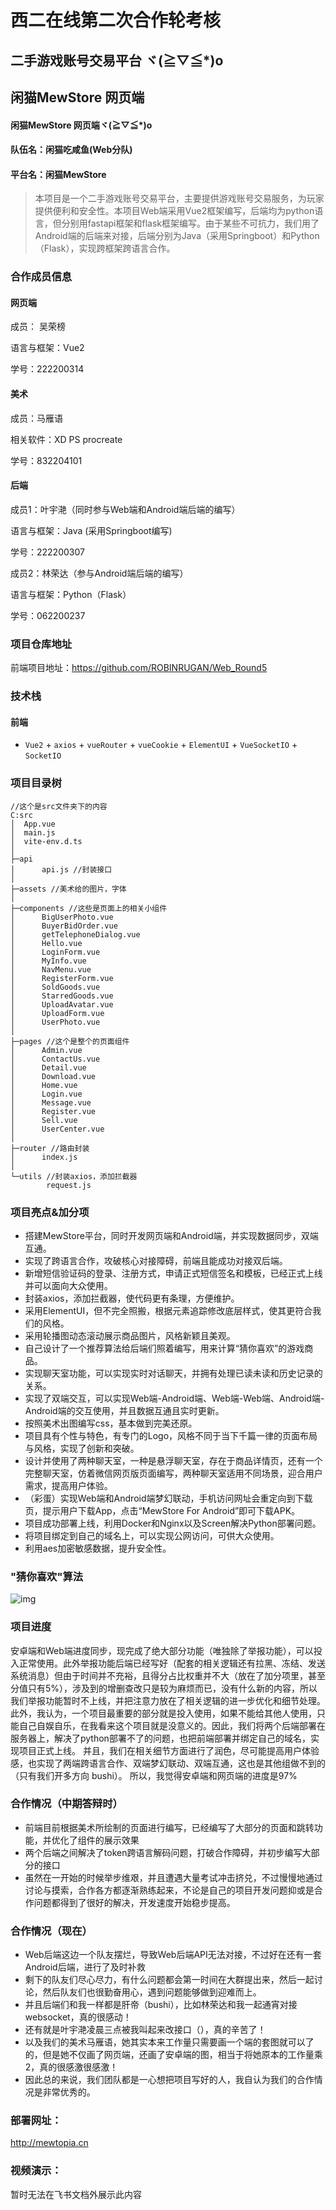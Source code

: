 # 西二在线第二次合作轮考核

## 二手游戏账号交易平台 ヾ(≧▽≦*)o

## 闲猫MewStore 网页端

#### 闲猫MewStore 网页端ヾ(≧▽≦*)o

#### 队伍名：闲猫吃咸鱼(Web分队)

#### 平台名：闲猫MewStore

> 本项目是一个二手游戏账号交易平台，主要提供游戏账号交易服务，为玩家提供便利和安全性。本项目Web端采用Vue2框架编写，后端均为python语言，但分别用fastapi框架和flask框架编写。由于某些不可抗力，我们用了Android端的后端来对接，后端分别为Java（采用Springboot）和Python（Flask），实现跨框架跨语言合作。  

### 合作成员信息

#### 网页端

成员： 吴荣榜

语言与框架：Vue2

学号：222200314

#### 美术

成员：马雁语

相关软件：XD PS procreate

学号：832204101

#### 后端

成员1：叶宇滟（同时参与Web端和Android端后端的编写）

语言与框架：Java (采用Springboot编写)

学号：222200307

成员2：林荣达（参与Android端后端的编写）

语言与框架：Python（Flask）

学号：062200237

###  项目仓库地址

前端项目地址：https://github.com/ROBINRUGAN/Web_Round5

### 技术栈

#### 前端

- `Vue2` + `axios` + `vueRouter` + `vueCookie` + `ElementUI` + `VueSocketIO` + `SocketIO`

### 项目目录树

```
//这个是src文件夹下的内容
C:src 
│  App.vue
│  main.js
│  vite-env.d.ts
│
├─api
│      api.js //封装接口
│
├─assets //美术给的图片，字体
│
├─components //这些是页面上的相关小组件
│      BigUserPhoto.vue
│      BuyerBidOrder.vue
│      getTelephoneDialog.vue
│      Hello.vue
│      LoginForm.vue
│      MyInfo.vue
│      NavMenu.vue
│      RegisterForm.vue
│      SoldGoods.vue
│      StarredGoods.vue
│      UploadAvatar.vue
│      UploadForm.vue
│      UserPhoto.vue
│
├─pages //这个是整个的页面组件
│      Admin.vue
│      ContactUs.vue
│      Detail.vue
│      Download.vue
│      Home.vue
│      Login.vue
│      Message.vue
│      Register.vue
│      Sell.vue
│      UserCenter.vue
│
├─router //路由封装
│      index.js
│
└─utils //封装axios，添加拦截器
        request.js
```

### 项目亮点&加分项

- 搭建MewStore平台，同时开发网页端和Android端，并实现数据同步，双端互通。
- 实现了跨语言合作，攻破核心对接障碍，前端且能成功对接双后端。
- 新增短信验证码的登录、注册方式，申请正式短信签名和模板，已经正式上线并可以面向大众使用。
- 封装axios，添加拦截器，使代码更有条理，方便维护。
- 采用ElementUI，但不完全照搬，根据元素追踪修改底层样式，使其更符合我们的风格。
- 采用轮播图动态滚动展示商品图片，风格新颖且美观。
- 自己设计了一个推荐算法给后端们照着编写，用来计算“猜你喜欢”的游戏商品。
- 实现聊天室功能，可以实现实时对话聊天，并拥有处理已读未读和历史记录的关系。
- 实现了双端交互，可以实现Web端-Android端、Web端-Web端、Android端-Android端的交互使用，并且数据互通且实时更新。
- 按照美术出图编写css，基本做到完美还原。
- 项目具有个性与特色，有专门的Logo，风格不同于当下千篇一律的页面布局与风格，实现了创新和突破。
- 设计并使用了两种聊天室，一种是悬浮聊天室，存在于商品详情页，还有一个完整聊天室，仿着微信网页版页面编写，两种聊天室适用不同场景，迎合用户需求，提高用户体验。
- （彩蛋）实现Web端和Android端梦幻联动，手机访问网址会重定向到下载页，提示用户下载App，点击“MewStore For Android”即可下载APK。
- 项目成功部署上线，利用Docker和Nginx以及Screen解决Python部署问题。
- 将项目绑定到自己的域名上，可以实现公网访问，可供大众使用。
- 利用aes加密敏感数据，提升安全性。

### "猜你喜欢"算法

![img](https://github.com/ROBINRUGAN/ROBINRUGAN/blob/main/assets/output.png)

### 项目进度

安卓端和Web端进度同步，现完成了绝大部分功能（唯独除了举报功能），可以投入正常使用。此外举报功能后端已经写好（配套的相关逻辑还有拉黑、冻结、发送系统消息）但由于时间并不充裕，且得分占比权重并不大（放在了加分项里，甚至分值只有5%），涉及到的增删查改只是较为麻烦而已，没有什么新的内容，所以我们举报功能暂时不上线，并把注意力放在了相关逻辑的进一步优化和细节处理。
此外，我认为，一个项目最重要的部分就是投入使用，如果不能给其他人使用，只能自己自娱自乐，在我看来这个项目就是没意义的。因此，我们将两个后端部署在服务器上，解决了python部署不了的问题，也把前端部署并绑定自己的域名，实现项目正式上线。
并且，我们在相关细节方面进行了润色，尽可能提高用户体验感，也实现了两端跨语言合作、双端梦幻联动、双端互通，这也是其他组做不到的（只有我们开多方向 bushi）。
所以，我觉得安卓端和网页端的进度是97%

### 合作情况（中期答辩时）

- 前端目前根据美术所绘制的页面进行编写，已经编写了大部分的页面和跳转功能，并优化了组件的展示效果
- 两个后端之间解决了token跨语言解码问题，打破合作障碍，并初步编写大部分的接口
- 虽然在一开始的时候举步维艰，并且遭遇大量考试冲击挤兑，不过慢慢地通过讨论与摸索，合作各方都逐渐熟练起来，不论是自己的项目开发问题抑或是合作问题都得到了很好的解决，开发速度开始稳步提高。
### 合作情况（现在）
- Web后端这边一个队友摆烂，导致Web后端API无法对接，不过好在还有一套Android后端，进行了及时补救
- 剩下的队友们尽心尽力，有什么问题都会第一时间在大群提出来，然后一起讨论，然后队友们也很勤奋用心，遇到问题能够做到迎难而上。
- 并且后端们和我一样都是肝帝（bushi），比如林荣达和我一起通宵对接websocket，真的很感动！
- 还有就是叶宇滟凌晨三点被我叫起来改接口（），真的辛苦了！
- 以及我们的美术马雁语，她其实本来工作量只需要画一个端的套图就可以了的，但是她不仅画了网页端，还画了安卓端的图，相当于将她原本的工作量乘2，真的很感激很感激！
- 因此总的来说，我们团队都是一心想把项目写好的人，我自认为我们的合作情况是非常优秀的。

### 部署网址：

http://mewtopia.cn

### 视频演示：

暂时无法在飞书文档外展示此内容
